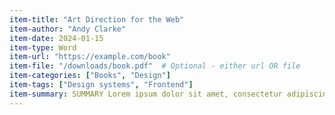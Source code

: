 ```yaml
---
item-title: "Art Direction for the Web"
item-author: "Andy Clarke"
item-date: 2024-01-15
item-type: Word
item-url: "https://example.com/book"
item-file: "/downloads/book.pdf"  # Optional - either url OR file
item-categories: ["Books", "Design"]
item-tags: ["Design systems", "Frontend"]
item-summary: SUMMARY Lorem ipsum dolor sit amet, consectetur adipiscing elit, sed do eiusmod tempor incididunt ut labore et dolore magna aliqua. Ut enim ad minim veniam, quis nostrud exercitation ullamco laboris nisi ut aliquip ex ea commodo consequat.
---
```

